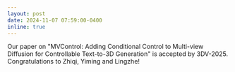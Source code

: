 ```yaml
---
layout: post
date: 2024-11-07 07:59:00-0400
inline: true
---
```


Our paper on "MVControl: Adding Conditional Control to Multi-view Diffusion for Controllable Text-to-3D Generation" is accepted by 3DV-2025. Congratulations to Zhiqi, Yiming and Lingzhe!